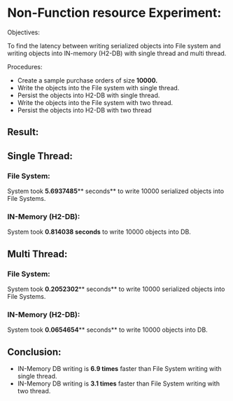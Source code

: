# Non-Function resource Experiment:

Objectives:

To find the latency between writing serialized objects into File system and writing objects into IN-memory (H2-DB) with single thread and multi thread.

Procedures:

- Create a sample purchase orders of size **10000.**
- Write the objects into the File system with single thread.
- Persist the objects into H2-DB with single thread.
- Write the objects into the File system with two thread.
- Persist the objects into H2-DB with two thread

## Result:

## Single Thread:

### File System:

System took **5.6937485**** seconds** to write 10000 serialized objects into File Systems.

### IN-Memory (H2-DB):

System took **0.814038 seconds** to write 10000 objects into DB.

## Multi Thread:

### File System:

System took **0.2052302**** seconds** to write 10000 serialized objects into File Systems.

### IN-Memory (H2-DB):

System took **0.0654654**** seconds** to write 10000 objects into DB.

## Conclusion:

- IN-Memory DB writing is **6.9 times** faster than File System writing with single thread.
- IN-Memory DB writing is **3.1 times** faster than File System writing with two thread.
